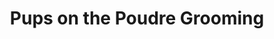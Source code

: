 ---
title: "Pups on the Poudre Grooming"
url: /fort-collins/pups-on-the-poudre-grooming/
shop: pet grooming
---